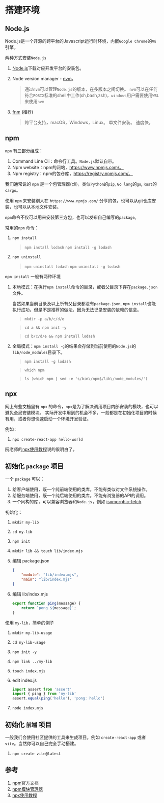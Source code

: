 # 搭建环境

## Node.js

Node.js是一个开源的跨平台的Javascript运行时环境，内嵌`Google Chrome`的`V8`引擎。

两种方式安装`Node.js`

1. [Node.js](https://nodejs.org/zh-cn/)下载对应开发平台的安装包。
2. Node version manager - [nvm](https://github.com/nvm-sh/nvm)。
    > 通过`nvm`可以管理`Node.js`的版本，在多版本之间切换。
    > `nvm`可以在任何符合`POSIX`标准的shell中工作(sh,bash,zsh)，`windows`用户需要使用`WSL`来使用`nvm`
3. [fnm](https://github.com/Schniz/fnm) (推荐)

    > 跨平台支持，macOS，Windows，Linux。
    > 单文件安装。
    > 速度快。

## npm

`npm` 有三部分组成：
1. Command Line Cli：命令行工具。`Node.js`默认自带。
2. Npm website：npm的网站，https://www.npmjs.com/。
3. Npm registry：npm的包仓库，https://registry.npmjs.com/。

我们通常说的 `npm` 是一个包管理器(cli)，类似`Python`的`pip`, `Go lang`的`go`, `Rust`的`cargo`。

使用 `npm` 来安装别人在 `https://www.npmjs.com/` 分享的包，也可以从git仓库安装，也可以从本地文件安装。

`npm`命令不仅可以用来安装第三方包，也可以发布自己编写的`package`。

常用的`npm` 命令：

1. `npm install`

    > `npm install lodash`
    > `npm install -g lodash`

2. `npm uninstall`

    > `npm uninstall lodash`
    > `npm uninstall -g lodash`

`npm install` 一般有两种环境

1. 本地模式：在执行`npm install`命令的目录，或者父目录下存在`package.json`文件。

    当然如果当前目录及以上所有父目录都没有`package.json`, `npm install`也能执行成功，但是不是推荐的做法，因为无法记录安装的依赖的信息。

    > `mkdir -p a/b/c/d/e`

    > `cd a && npm init -y`

    > `cd b/c/d/e && npm install lodash`

2. 全局模式：`npm install -g`的结果会存储到当前使用的`Node.js`的`lib/node_modules`目录下。

    > `npm install -g lodash`

    > `which npm`

    > `ls (which npm | sed -e 's/bin\/npm$/lib\/node_modules/')`


## npx

网上有些文档里有 `npx` 的命令，`npx`是为了解决调用项目内部安装的模块，也可以避免全局安装模块。
实际开发中用到的机会不多，一般都是在初始化项目的时候有用，或者你想快速启动一个环境开发验证。

例如：

1. `npx create-react-app hello-world`

阮老师的[npx使用教程](https://www.ruanyifeng.com/blog/2019/02/npx.html)说的很明白了。


## 初始化 `package` 项目

一个 `package` 可以：

1. 给客户端使用，既一个纯前端使用的类库，不能有类似对文件系统操作。
2. 给服务端使用，既一个纯后端使用的类库，不能有浏览器的API的调用。
3. 一个同构的库，可以兼容浏览器和`Node.js`，例如 [isomorphic-fetch](https://www.npmjs.com/package/isomorphic-fetch)

初始化：

1. `mkdir my-lib`
2. `cd my-lib`
3. `npm init`
4. `mkdir lib && touch lib/index.mjs`
5. 编辑 package.json

    ```json
    {
        "module": "lib/index.mjs",
        "main": "lib/index.mjs"
    }
    ```
6. 编辑 lib/index.mjs

    ```javascript
    export function ping(message) {
        return `pong ${message}`;
    }
    ```

使用 `my-lib`，简单的例子

1. `mkdir my-lib-usage`
2. `cd my-lib-usage`
3. `npm init -y`
4. `npm link ../my-lib`
5. `touch index.mjs`
6. edit index.js

    ```javascript
    import assert from 'assert'
    import { ping } from 'my-lib'
    assert.equal(ping('hello'), 'pong: hello')
    ```
7. `node index.mjs`

## 初始化 `前端` 项目

一般我们会使用社区提供的工具来生成项目，例如 `create-react-app` 或者 `vite`。当然你可以自己完全手动搭建。

1. `npm create vite@latest`

## 参考

1. [npm官方文档](https://www.npmjs.com.cn/)
2. [npm模块管理器](https://javascript.ruanyifeng.com/nodejs/npm.html#toc18)
3. [npx使用教程](https://www.ruanyifeng.com/blog/2019/02/npx.html)